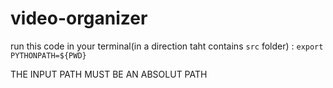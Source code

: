 # video-organizer

run this code in your terminal(in a direction taht contains `src` folder) :
`export PYTHONPATH=${PWD}`

THE INPUT PATH MUST BE AN ABSOLUT PATH
